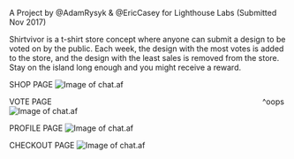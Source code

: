 A Project by @AdamRysyk & @EricCasey for Lighthouse Labs (Submitted Nov 2017)

Shirtvivor is a t-shirt store concept where anyone can submit a design to be voted on by the public. Each week, the design with the most votes is added to the store, and the design with the least sales is removed from the store. Stay on the island long enough and you might receive a reward.

SHOP PAGE
![Image of chat.af](https://github.com/EricCasey/images4md/blob/master/s_shop.png)

VOTE PAGE &nbsp; &nbsp; &nbsp; &nbsp; &nbsp; &nbsp; &nbsp; &nbsp; &nbsp; &nbsp; &nbsp; &nbsp; &nbsp; &nbsp; &nbsp; &nbsp; &nbsp; &nbsp; &nbsp; &nbsp; &nbsp; &nbsp; &nbsp; &nbsp; &nbsp; &nbsp; &nbsp; &nbsp; &nbsp; &nbsp; &nbsp; &nbsp; &nbsp; &nbsp; &nbsp; &nbsp; &nbsp; &nbsp; &nbsp; &nbsp; &nbsp; &nbsp; &nbsp; &nbsp; &nbsp; &nbsp; &nbsp; &nbsp; ^oops
![Image of chat.af](https://github.com/EricCasey/images4md/blob/master/s_vote.png)

PROFILE PAGE
![Image of chat.af](https://github.com/EricCasey/images4md/blob/master/s_profile.png)

CHECKOUT PAGE
![Image of chat.af](https://github.com/EricCasey/images4md/blob/master/s_cart.png)
